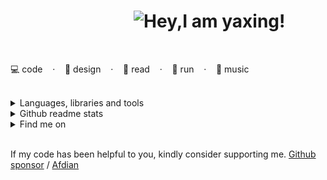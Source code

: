<h1 align="center">
    <picture>
      &nbsp;&nbsp;&nbsp;&nbsp;&nbsp;&nbsp;&nbsp;&nbsp;&nbsp;&nbsp;&nbsp;&nbsp;&nbsp;&nbsp;&nbsp;&nbsp;&nbsp;&nbsp;&nbsp;
     <source media="(prefers-color-scheme: dark)" srcset="https://readme-typing-svg.demolab.com?font=Fira+Code&weight=500&size=25&pause=1000&color=FFFFFF&vCenter=true&random=false&width=435&height=31&lines=Hey%2CI+am+yaxing!%F0%9F%91%8B">
     <source media="(prefers-color-scheme: light)" srcset="https://readme-typing-svg.demolab.com?font=Fira+Code&weight=500&size=25&pause=1000&color=666666&vCenter=true&random=false&width=435&height=31&lines=Hey%2CI+am+yaxing!%F0%9F%91%8B">
     <img alt="Hey,I am yaxing!" src="">
    </picture>
</h1>

<br />

<div>
  <p>
    <span>💻 code</span> &nbsp;&nbsp; · &nbsp;&nbsp;
    <span>📐 design</span> &nbsp;&nbsp; · &nbsp;&nbsp;
    <span>📖 read</span> &nbsp;&nbsp; · &nbsp;&nbsp;
    <span>🏃 run</span> &nbsp;&nbsp; · &nbsp;&nbsp;
    <span>🎸 music</span>
  </p>
</div>

<br />

<div>
 <details>
  <summary>Languages, libraries and tools</summary>
  <br />
   <table>
     <tbody>
      <tr>
       <td>frontend</td>
       <td>
         <a href=""><img src="https://profilinator.rishav.dev/skills-assets/vuejs-original-wordmark.svg" alt="" height="50"/></a> &nbsp;
         <a href=""><img src="https://profilinator.rishav.dev/skills-assets/typescript-original.svg" alt="" height="50"/></a> &nbsp;
         <a href=""><img src="https://profilinator.rishav.dev/skills-assets/sass-original.svg" alt="" height="50"/></a> &nbsp;
         <a href=""><img src="https://profilinator.rishav.dev/skills-assets/webpack-original.svg" alt="" height="50"/></a> &nbsp;
         <a href=""><img src="https://profilinator.rishav.dev/skills-assets/git-scm-icon.svg" alt="" height="50"/></a> &nbsp;
         <a href=""><img src="https://profilinator.rishav.dev/skills-assets/figma-icon.svg" alt="" height="50"/></a> &nbsp;
         <a href=""><img src="https://profilinator.rishav.dev/skills-assets/jest.svg" alt="" height="50"/></a> &nbsp;
         <a href=""><img src="https://profilinator.rishav.dev/skills-assets/tailwindcss.svg" alt="" height="50"/></a> &nbsp;
         <a href=""><img src="https://profilinator.rishav.dev/skills-assets/mocha.png" alt="" height="50"/></a> &nbsp;
         <a href=""><img src="https://profilinator.rishav.dev/skills-assets/chai.png" alt="" height="50"/></a>
       </td>
      </tr>
      <tr>
       <td>backend</td>
       <td>
         <a href=""><img src="https://profilinator.rishav.dev/skills-assets/mongodb-original-wordmark.svg" alt="" height="50"/></a> &nbsp;
         <a href=""><img src="https://profilinator.rishav.dev/skills-assets/nodejs-original-wordmark.svg" alt="" height="50"/></a> &nbsp;
         <a href=""><img src="https://profilinator.rishav.dev/skills-assets/nginx-original.svg" alt="" height="50"/></a> &nbsp;
         <a href=""><img src="https://profilinator.rishav.dev/skills-assets/nestjs.svg" alt="" height="50"/></a> &nbsp;
         <a href=""><img src="https://profilinator.rishav.dev/skills-assets/graphql.png" alt="" height="50"/></a>
       </td>
      </tr>
      <tr>
       <td>devops</td>
       <td>
         <a href=""><img src="https://profilinator.rishav.dev/skills-assets/linux-original.svg" alt="" height="50"/></a> &nbsp;
         <a href=""><img src="https://profilinator.rishav.dev/skills-assets/docker-original-wordmark.svg" alt="" height="50"/></a> &nbsp;
         <a href=""><img src="https://profilinator.rishav.dev/skills-assets/jenkins-icon.svg" alt="" height="50"/></a> &nbsp;
         <a href=""><img src="https://profilinator.rishav.dev/skills-assets/powershell.png" alt="" height="50"/></a> &nbsp;
         <a href=""><img src="https://profilinator.rishav.dev/skills-assets/gitlab.svg" alt="" height="50"/></a> &nbsp;
         <a href=""><img src="https://profilinator.rishav.dev/skills-assets/go-original.svg" alt="" height="50"/></a> &nbsp;
         <a href=""><img src="https://profilinator.rishav.dev/skills-assets/microsoft_azure-icon.svg" alt="" height="50"/></a>
       </td>
      </tr>
     </tbody>
  </table>
 </details>
</div>

<div>
 <details>
  <summary>Github readme stats</summary>
  <br />
  <picture>
    <source media="(prefers-color-scheme: dark)" srcset="https://github-readme-stats.vercel.app/api?username=yaxingson&border_color=3d444d&theme=dark">
    <source media="(prefers-color-scheme: light)" srcset="https://github-readme-stats.vercel.app/api?username=yaxingson&border_color=d1d9e0">
    <img height="180" src="https://github-readme-stats.vercel.app/api?username=yaxingson&theme=tokyonight"/>
  </picture>
  <picture>
   <source media="(prefers-color-scheme: dark)" srcset="https://github-readme-stats.vercel.app/api/top-langs/?username=yaxingson&langs_count=6&layout=compact&border_color=3d444d&theme=dark">
   <source media="(prefers-color-scheme: light)" srcset="https://github-readme-stats.vercel.app/api/top-langs/?username=yaxingson&langs_count=6&layout=compact&border_color=d1d9e0">
   <img height="180" align="right" src="https://github-readme-stats.vercel.app/api/top-langs/?username=yaxingson&langs_count=6&layout=compact"/> 
  </picture>
 </details>
</div>

<div>
 <details>
  <summary>Find me on</summary>
  <br />
  <div align="center">
   <img src="https://img.shields.io/badge/-blog-%23fff?style=flat&logo=about.me&labelColor=gray" alt="" />
    &nbsp; &nbsp; &nbsp;&nbsp; &nbsp; &nbsp;
   <img src="https://img.shields.io/badge/-gitee-%23fff?style=flat&logo=gitee&labelColor=%23c71d23" alt="" />
   &nbsp; &nbsp; &nbsp; &nbsp; &nbsp; &nbsp;
   <img src="https://img.shields.io/badge/-juejin-%23fff?style=flat&logo=juejin&labelColor=%231e80ff&logoColor=white" alt="" />
   &nbsp; &nbsp; &nbsp; &nbsp; &nbsp; &nbsp;
   <img src="https://img.shields.io/badge/-leetcode-%23fff?style=flat&logo=leetcode&labelColor=%23ffa116&logoColor=white" alt="" />
   &nbsp; &nbsp; &nbsp; &nbsp; &nbsp; &nbsp;
   <img src="https://img.shields.io/badge/-bilibili-%23fff?style=flat&logo=bilibili&labelColor=%2300a1d6&logoColor=white" alt="" />
   &nbsp;&nbsp;&nbsp;&nbsp;&nbsp;&nbsp;
   <img src="https://img.shields.io/badge/-tiktok-%23fff?style=flat&logo=tiktok&labelColor=%23090909&logoColor=white" alt="" />
 </div>
 </details>
</div>

<br />

<p>If my code has been helpful to you, kindly consider supporting me. <a href="/">Github sponsor</a> / <a href="">Afdian</a></p> 
